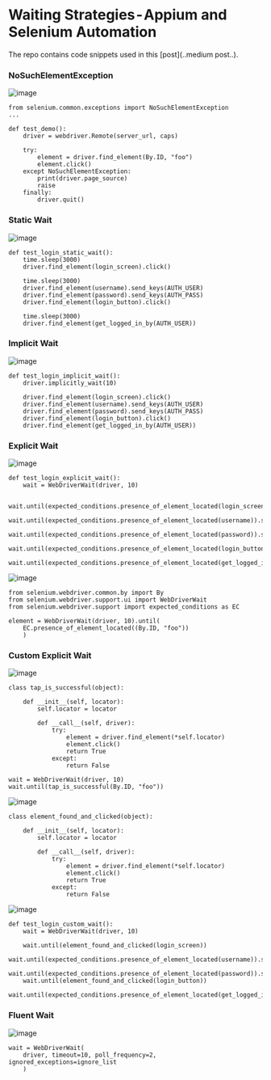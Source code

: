# Waiting Strategies - Appium and Selenium Automation
The repo contains code snippets used in this [post](..medium post..).

### NoSuchElementException
![image](https://github.com/lana-20/waiting-strategies/assets/70295997/05899874-b6b0-4909-b724-0fa4db1861e3)

    from selenium.common.exceptions import NoSuchElementException
    ...
    
    def test_demo():
        driver = webdriver.Remote(server_url, caps)
        
        try:
            element = driver.find_element(By.ID, "foo")
            element.click()
        except NoSuchElementException:
            print(driver.page_source)
            raise
        finally:
            driver.quit()

### Static Wait
![image](https://github.com/lana-20/waiting-strategies/assets/70295997/6429abdc-b261-4015-aae9-cb45d3714c74)

    def test_login_static_wait():
        time.sleep(3000)
        driver.find_element(login_screen).click()
        
        time.sleep(3000)
        driver.find_element(username).send_keys(AUTH_USER)
        driver.find_element(password).send_keys(AUTH_PASS)
        driver.find_element(login_button).click()
        
        time.sleep(3000)
        driver.find_element(get_logged_in_by(AUTH_USER))

### Implicit Wait
![image](https://github.com/lana-20/waiting-strategies/assets/70295997/f5aa8df6-50e7-4774-b1fe-4cdb5a9b2be0)

    def test_login_implicit_wait():
        driver.implicitly_wait(10)
        
        driver.find_element(login_screen).click()
        driver.find_element(username).send_keys(AUTH_USER)
        driver.find_element(password).send_keys(AUTH_PASS)
        driver.find_element(login_button).click()
        driver.find_element(get_logged_in_by(AUTH_USER))

### Explicit Wait

![image](https://github.com/lana-20/waiting-strategies/assets/70295997/3bfe07c0-437c-4802-8720-8e0f46fdca78)

    def test_login_explicit_wait():
        wait = WebDriverWait(driver, 10)
        
        wait.until(expected_conditions.presence_of_element_located(login_screen)).click()
        wait.until(expected_conditions.presence_of_element_located(username)).send_keys(AUTH_USER)
        wait.until(expected_conditions.presence_of_element_located(password)).send_keys(AUTH_PASS)
        wait.until(expected_conditions.presence_of_element_located(login_button)).click()
        wait.until(expected_conditions.presence_of_element_located(get_logged_in_by(AUTH_USER)))


![image](https://github.com/lana-20/waiting-strategies/assets/70295997/fcaf993e-93de-4545-b8a3-aa9140691c08)

    from selenium.webdriver.common.by import By
    from selenium.webdriver.support.ui import WebDriverWait
    from selenium.webdriver.support import expected_conditions as EC
    
    element = WebDriverWait(driver, 10).until(
        EC.presence_of_element_located((By.ID, "foo"))
        )

### Custom Explicit Wait

![image](https://github.com/lana-20/waiting-strategies/assets/70295997/aaf23590-5508-49a0-a937-d7851f6f6c67)

    class tap_is_successful(object):
        
        def __init__(self, locator):
            self.locator = locator
            
            def __call__(self, driver):
                try:
                    element = driver.find_element(*self.locator)
                    element.click()
                    return True
                except:
                    return False
                    
    wait = WebDriverWait(driver, 10)
    wait.until(tap_is_successful(By.ID, "foo"))

![image](https://github.com/lana-20/waiting-strategies/assets/70295997/e543b9b0-8bcf-4681-803e-4f436e5d7d62)

    class element_found_and_clicked(object):
        
        def __init__(self, locator):
            self.locator = locator
            
            def __call__(self, driver):
                try:
                    element = driver.find_element(*self.locator)
                    element.click()
                    return True
                except:
                    return False

![image](https://github.com/lana-20/waiting-strategies/assets/70295997/1762bbd3-f124-44cb-87f1-c02caf5d6a0a)

    def test_login_custom_wait():
        wait = WebDriverWait(driver, 10)
        
        wait.until(element_found_and_clicked(login_screen))
        wait.until(expected_conditions.presence_of_element_located(username)).send_keys(AUTH_USER)
        wait.until(expected_conditions.presence_of_element_located(password)).send_keys(AUTH_PASS)
        wait.until(element_found_and_clicked(login_button))
        wait.until(expected_conditions.presence_of_element_located(get_logged_in_by(AUTH_USER))) 

### Fluent Wait

![image](https://github.com/lana-20/waiting-strategies/assets/70295997/4356ae91-dc93-4e8e-b94f-c98b9dc380a1)

    wait = WebDriverWait(
        driver, timeout=10, poll_frequency=2, ignored_exceptions=ignore_list
        )





